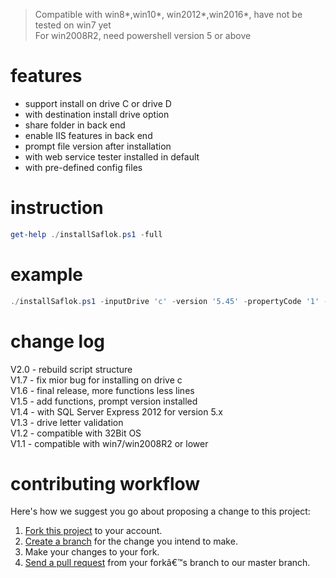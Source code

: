 >
> Compatible with win8*,win10*, win2012*,win2016*, have not be tested on win7 yet<br />
> For win2008R2, need powershell version 5 or above<br />


# features
* support install on drive C or drive D
* with destination install drive option 
* share folder in back end  
* enable IIS features in back end  
* prompt file version after installation  
* with web service tester installed in default  
* with pre-defined config files  

# instruction
````Powershell
get-help ./installSaflok.ps1 -full
````

# example
````Powershell
./installSaflok.ps1 -inputDrive 'c' -version '5.45' -propertyCode '1' -vendor 'dormakaba'
````

# change log
V2.0 - rebuild script structure <br />
V1.7 - fix mior bug for installing on drive c <br />
V1.6 - final release, more functions less lines <br />
V1.5 - add functions, prompt version installed <br />
V1.4 - with SQL Server Express 2012 for version 5.x <br />
V1.3 - drive letter validation <br />
V1.2 - compatible with 32Bit OS <br />
V1.1 - compatible with win7/win2008R2 or lower <br />

# contributing workflow
Here's how we suggest you go about proposing a change to this project:<br />
<ol>
  <li><a href="https://help.github.com/articles/fork-a-repo/">Fork this project</a> to your account. </li>
  <li><a href="https://help.github.com/articles/creating-and-deleting-branches-within-your-repository">Create a branch</a> for the change you intend to make.</li>
  <li>Make your changes to your fork.</li>
    <li><a href="https://help.github.com/articles/using-pull-requests/">Send a pull request</a> from your forkâ€™s branch to our master branch.</li>
</ol>
